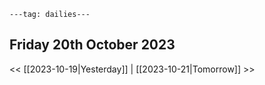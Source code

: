 ```
---tag: dailies---
```

## Friday 20th October 2023


<< [[2023-10-19|Yesterday]] | [[2023-10-21|Tomorrow]] >>





